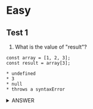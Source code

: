 # Easy

## Test 1

1. What is the value of "result"?

```
const array = [1, 2, 3];
const result = array[3];

* undefined
* 3 
* null
* throws a syntaxError

```
<details><summary>ANSWER</summary>undefined</details>
